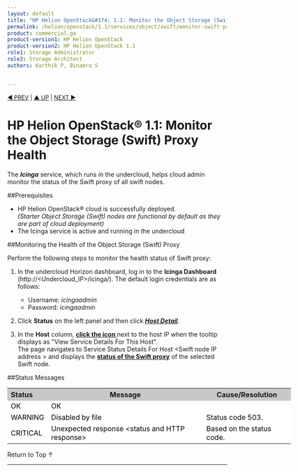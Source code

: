 ```yaml
---
layout: default
title: "HP Helion OpenStack&#174; 1.1: Monitor the Object Storage (Swift) Proxy Health"
permalink: /helion/openstack/1.1/services/object/swift/monitor-swift-proxy-health-checks/
product: commercial.ga
product-version1: HP Helion OpenStack
product-version2: HP Helion OpenStack 1.1
role1: Storage Administrator
role2: Storage Architect
authors: Karthik P, Binamra S


---
```

<!--PUBLISHED-->

<script>

function PageRefresh {
onLoad="window.refresh"
}

PageRefresh();

</script>


<p style="font-size: small;"> <a href="/helion/openstack/1.1/services/object/swift/health-swift-services/">&#9664; PREV</a> | <a href="/helion/openstack/1.1/services/object/swift/Monitor-cluster/">&#9650; UP</a> | <a href=" /helion/openstack/1.1/services/object/swift/monitor-speed-of-NIC/"> NEXT &#9654</a> </p>


# HP Helion OpenStack&#174; 1.1: Monitor the Object Storage (Swift) Proxy Health

The ***Icinga*** service, which runs in the undercloud, helps cloud admin monitor the  status of the Swift proxy of all swift nodes.


##Prerequisites

* HP Helion OpenStack&#174; cloud is successfully deployed. <br /> *(Starter Object Storage (Swift) nodes are functional by default as they are part of cloud deployment)*
* The Icinga service is active and running in the undercloud


##Monitoring the Health of the Object Storage (Swift) Proxy

Perform the following steps to monitor the health status of Swift proxy: 

1. In the undercloud Horizon dashboard, log in to the **Icinga Dashboard** (http://&lt;Undercloud_IP&gt;/icinga/). The default login credentials are as follows:
		
    * Username: *icingaadmin*
	* Password: *icingaadmin* 

2. Click **Status** on the left panel and then click 
<a href="javascript:window.open('/content/documentation/media/icinga_host-details.png','_blank','toolbar=no,menubar=no,resizable=yes,scrollbars=yes')"><b><i>Host Detail</i></b><!--(opens in a new window)--></a>.

3. In the **Host** column, <a href="javascript:window.open('/content/documentation/media/swift_icinga_view-details.png','_blank','toolbar=no,menubar=no,resizable=yes,scrollbars=yes')"><b>click the icon</b><!-- (opens in a new window)--> </a> next to the host IP when the tooltip displays as "View Service Details For This Host". <br />
The page navigates to Service Status Details For Host &lt;Swift node IP address &gt; and displays the <a href="javascript:window.open('/content/documentation/media/swift_icinga-swift-proxy-healthcheck.png','_blank','toolbar=no,menubar=no,resizable=yes,scrollbars=yes')"><b> status of the Swift proxy</b><!-- (opens in a new window)--></a>   of the selected Swift node.


<!--
4. Click the target Swift node IP address to open the  <a href="javascript:window.open('/content/documentation/media/swift_icinga-mount-points.png','_blank','toolbar=no,menubar=no,resizable=yes,scrollbars=yes')"><b><i>Service Status Details For Host &lt;Swift node IP address &gt;</i></b>(opens in a new window)</a> to view the disk usage of the selected Swift node.-->


##Status Messages

<table style="text-align: left; vertical-align: top; width:650px;">
<tr style="background-color: #C8C8C8;">
	<th>Status</th>
	<th><center>Message</center></th>
    <th><center>Cause/Resolution</center></th>
</tr>
<tr style="background-color: white; color: black;">
	<td>OK</td>
	<td>OK</td>
    <td> </td>
</tr>
<tr style="background-color: white; color: black;">
	<td>WARNING </td>
	<td>Disabled by file</td>
    <td>Status code 503.</td>
</tr>
<tr style="background-color: white; color: black;">
	<td>CRITICAL </td>
	<td>Unexpected response &lt;status and HTTP response></td>
    <td>Based on the status code.</td>
</tr><!--
<tr style="background-color: white; color: black;">
	<td>FAIL </td>
	<td>Not mounted</td>
    <td> The named device is not mounted. The device may have failed to mount or was unmounted due to an error. To resolve, stop all Swift processes, mount all devices and restart Swift.</td>
</tr>-->
<!--
<tr style="background-color: white; color: black;">
	<td>UNKNOWN</td>
	<td>No devices to report</td>
    <td></td></tr>-->
</table>

<a href="#top" style="padding:14px 0px 14px 0px; text-decoration: none;"> Return to Top &#8593; </a>

----

 



